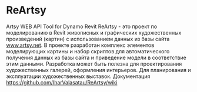 # ReArtsy
Artsy WEB API Tool for Dynamo Revit
ReArtsy - это проект по моделированию в Revit живописных и графических художественных произведений (картин) с использованием данных из базы сайта www.artsy.net. В проекте разработан комплекс элементов моделирующих картины и набор скриптов для автоматического получения данных из базы сайта и приведение модели в соответствие этим данными. Разработка может быть полезна для проектирования художественных галерей, оформления интерьеров. Для планирования и эксплуатации художественных выставок.
Документация https://github.com/IharValasatau/ReArtsy/wiki
